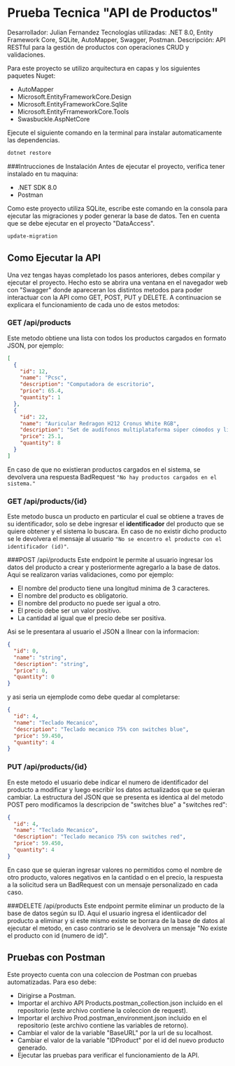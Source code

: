 # Prueba Tecnica "API de Productos"
Desarrollador: Julian Fernandez
Tecnologías utilizadas: .NET 8.0, Entity Framework Core, SQLite, AutoMapper, Swagger, Postman.
Descripción: API RESTful para la gestión de productos con operaciones CRUD y validaciones. 

Para este proyecto se utilizo arquitectura en capas y los siguientes paquetes Nuget:
- AutoMapper
- Microsoft.EntityFrameworkCore.Design
- Microsoft.EntityFrameworkCore.Sqlite
- Microsoft.EntityFrrameworkCore.Tools
- Swasbuckle.AspNetCore

Ejecute el siguiente comando en la terminal para instalar automaticamente las dependencias.
```html
dotnet restore
```

###Intrucciones de Instalación
Antes de ejecutar el proyecto, verifica tener instalado en tu maquina:
- .NET SDK 8.0
- Postman

Como este proyecto utiliza SQLite, escribe este comando en la consola para ejecutar las migraciones y poder generar la base de datos. Ten en cuenta que se debe ejecutar en el proyecto "DataAccess".
```html
update-migration
```

## Como Ejecutar la API

Una vez tengas hayas completado los pasos anteriores, debes compilar y ejecutar el proyecto.
Hecho esto se abrira una ventana en el navegador web con "Swagger" donde apareceran los distintos metodos para poder interactuar con la API como GET, POST, PUT y DELETE. A continuacion se explicara el funcionamiento de cada uno de estos metodos:

### GET /api/products
Este metodo obtiene una lista con todos los productos cargados en formato JSON, por ejemplo:
```json
[
  {
    "id": 12,
    "name": "Pcsc",
    "description": "Computadora de escritorio",
    "price": 65.4,
    "quantity": 1
  },
  {
    "id": 22,
    "name": "Auricular Redragon H212 Cronus White RGB",
    "description": "Set de audífonos multiplataforma súper cómodos y livianos, con una calidad de sonido capaz de crear una atmósfera plenamente inmersiva.",
    "price": 25.1,
    "quantity": 8
  }
]
```
En caso de que no existieran productos cargados en el sistema, se devolvera una respuesta BadRequest `"No hay productos cargados en el sistema."`

### GET /api/products/{id}
Este metodo busca un producto en particular el cual se obtiene a traves de su identificador, solo se debe ingresar el **identificador** del producto que se quiere obtener y el sistema lo buscara. En caso de no existir dicho producto se le devolvera el mensaje al usuario `"No se encontro el producto con el identificador (id)"`.

###POST /api/products
Este endpoint le permite al usuario ingresar los datos del producto a crear y posteriormente agregarlo a la base de datos. Aqui se realizaron varias validaciones, como por ejemplo:
- El nombre del producto tiene una longitud minima de 3 caracteres.
- El nombre del producto es obligatorio.
- El nombre del producto no puede ser igual a otro.
- El precio debe ser un valor positivo.
- La cantidad al igual que el precio debe ser positiva.

Asi se le presentara al usuario el JSON a llnear con la informacion:
```json
{
  "id": 0,
  "name": "string",
  "description": "string",
  "price": 0,
  "quantity": 0
}
```
y asi seria un ejemplode como debe quedar al completarse:

```json
{
  "id": 4,
  "name": "Teclado Mecanico",
  "description": "Teclado mecanico 75% con switches blue",
  "price": 59.450,
  "quantity": 4
}
```

### PUT /api/products/{id}
En este metodo el usuario debe indicar el numero de identificador del producto a modificar y luego escribir los datos actualizados que se quieran cambiar.
La estructura del JSON que se presenta es identica al del metodo POST pero modificamos la descripcion de "switches blue" a "switches red":

```json
{
  "id": 4,
  "name": "Teclado Mecanico",
  "description": "Teclado mecanico 75% con switches red",
  "price": 59.450,
  "quantity": 4
}
```
En caso que se quieran ingresar valores no permitidos como el nombre de otro producto, valores negativos en la cantidad o en el precio, la respuesta a la solicitud sera un BadRequest con un mensaje personalizado en cada caso.

###DELETE /api/products
Este endpoint permite eliminar un producto de la base de datos según su ID. Aqui el usuario ingresa el identiicador del producto a eliminar y si este mismo existe se borrara de la base de datos al ejecutar el metodo, en caso contrario se le devolvera un mensaje "No existe el producto con id (numero de id)".

## Pruebas con Postman
Este proyecto cuenta con una coleccion de Postman con pruebas automatizadas. Para eso debe:
- Dirigirse a Postman.
- Importar el archivo API Products.postman_collection.json incluido en el repositorio (este archivo contiene la coleccion de request).
- Importar el archivo Prod.postman_environment.json incluido en el repositorio (este archivo contiene las variables de retorno).
- Cambiar el valor de la variable "BaseURL" por la url de su localhost.
- Cambiar el valor de la variable "IDProduct" por el id del nuevo producto generado.
- Ejecutar las pruebas para verificar el funcionamiento de la API.
